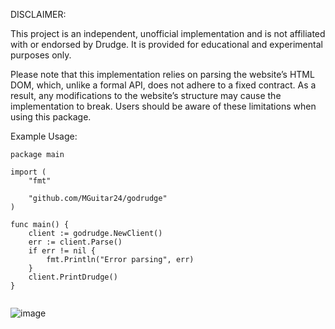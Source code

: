 DISCLAIMER:

This project is an independent, unofficial implementation and is not affiliated with or endorsed by Drudge. It is provided for educational and experimental purposes only.

Please note that this implementation relies on parsing the website’s HTML DOM, which, unlike a formal API, does not adhere to a fixed contract. As a result, any modifications to the website’s structure may cause the implementation to break. Users should be aware of these limitations when using this package.

Example Usage:

```
package main

import (
	"fmt"

	"github.com/MGuitar24/godrudge"
)

func main() {
	client := godrudge.NewClient()
	err := client.Parse()
	if err != nil {
		fmt.Println("Error parsing", err)
	}
	client.PrintDrudge()
}


```

![image](https://github.com/user-attachments/assets/58a0f545-3f1a-480d-8106-ebf3425b502d)


